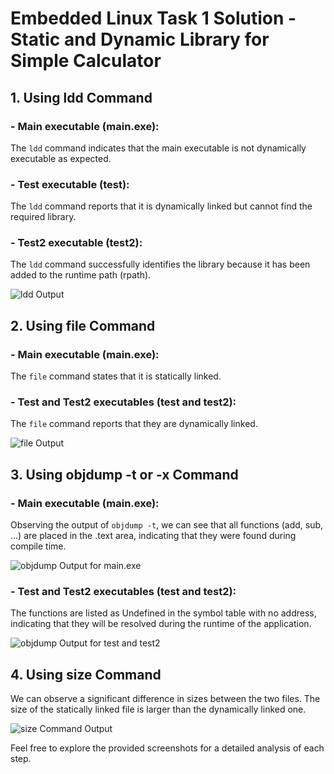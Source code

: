 # Embedded Linux Task 1 Solution - Static and Dynamic Library for Simple Calculator

## 1. Using ldd Command

### - Main executable (main.exe):
The `ldd` command indicates that the main executable is not dynamically executable as expected.

### - Test executable (test):
The `ldd` command reports that it is dynamically linked but cannot find the required library.

### - Test2 executable (test2):
The `ldd` command successfully identifies the library because it has been added to the runtime path (rpath).

![ldd Output](https://github.com/MomenElsayed/Embedded-Linux/assets/148006027/e4aeb242-52d6-4cf3-b0c5-f748c10ebaeb)

## 2. Using file Command

### - Main executable (main.exe):
The `file` command states that it is statically linked.

### - Test and Test2 executables (test and test2):
The `file` command reports that they are dynamically linked.

![file Output](https://github.com/MomenElsayed/Embedded-Linux/assets/148006027/ee46ea37-9074-42c2-9421-c6012fe760be)

## 3. Using objdump -t or -x Command

### - Main executable (main.exe):
Observing the output of `objdump -t`, we can see that all functions (add, sub, ...) are placed in the .text area, indicating that they were found during compile time.

![objdump Output for main.exe](https://github.com/MomenElsayed/Embedded-Linux/assets/148006027/2e9a0bff-1696-47fa-b8eb-f633b560261b)

### - Test and Test2 executables (test and test2):
The functions are listed as Undefined in the symbol table with no address, indicating that they will be resolved during the runtime of the application.

![objdump Output for test and test2](https://github.com/MomenElsayed/Embedded-Linux/assets/148006027/2a3321a0-4f6f-4a1f-8350-7577a7003dff)

## 4. Using size Command

We can observe a significant difference in sizes between the two files. The size of the statically linked file is larger than the dynamically linked one.

![size Command Output](https://github.com/MomenElsayed/Embedded-Linux/assets/148006027/696406e6-1774-450d-a4cd-29e7597ad938)

Feel free to explore the provided screenshots for a detailed analysis of each step.
